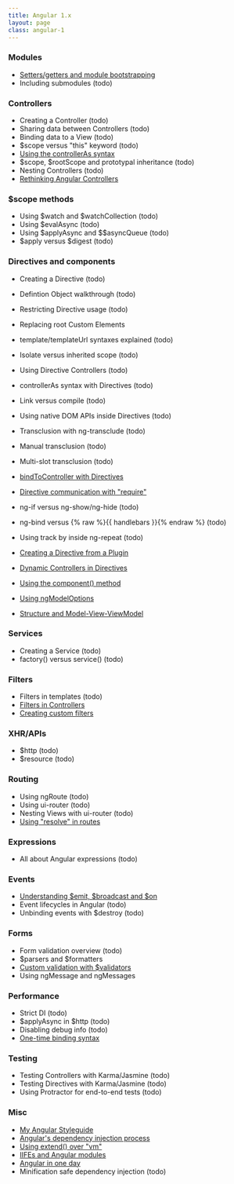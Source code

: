 ```yaml
---
title: Angular 1.x
layout: page
class: angular-1
---
```


### Modules

* [Setters/getters and module bootstrapping](/angular-modules-setters-getters)
* Including submodules (todo)

### Controllers

* Creating a Controller (todo)
* Sharing data between Controllers (todo)
* Binding data to a View (todo)
* $scope versus "this" keyword (todo)
* [Using the controllerAs syntax](/digging-into-angulars-controller-as-syntax)
* $scope, $rootScope and prototypal inheritance (todo)
* Nesting Controllers (todo)
* [Rethinking Angular Controllers](/rethinking-angular-js-controllers)

### $scope methods

* Using $watch and $watchCollection (todo)
* Using $evalAsync (todo)
* Using $applyAsync and $$asyncQueue (todo)
* $apply versus $digest (todo)

### Directives and components

* Creating a Directive (todo)
* Defintion Object walkthrough (todo)
* Restricting Directive usage (todo)
* Replacing root Custom Elements
* template/templateUrl syntaxes explained (todo)
* Isolate versus inherited scope (todo)
* Using Directive Controllers (todo)
* controllerAs syntax with Directives (todo)
* Link versus compile (todo)
* Using native DOM APIs inside Directives (todo)
* Transclusion with ng-transclude (todo)
* Manual transclusion (todo)
* Multi-slot transclusion (todo)
* [bindToController with Directives](/no-scope-soup-bind-to-controller-angularjs)
* [Directive communication with "require"](/directive-to-directive-communication-with-require)


* ng-if versus ng-show/ng-hide (todo)
* ng-bind versus {% raw %}{{ handlebars }}{% endraw %} (todo)
* Using track by inside ng-repeat (todo)

* [Creating a Directive from a Plugin](/creating-an-angularjs-directive-from-one-of-your-existing-plugins-scripts)
* [Dynamic Controllers in Directives](/dynamic-controllers-in-directives-with-the-undocumented-name-property)
* [Using the component() method](/exploring-the-angular-1-5-component-method)
* [Using ngModelOptions](/super-fast-angular-ng-model-options-limit-digest-cycles)
* [Structure and Model-View-ViewModel](/killing-it-with-angular-directives-structure-and-mvvm)

### Services

* Creating a Service (todo)
* factory() versus service() (todo)

### Filters

* Filters in templates (todo)
* [Filters in Controllers](/use-controller-filters-to-prevent-digest-performance-issues)
* [Creating custom filters](/everything-about-custom-filters-in-angular-js)

### XHR/APIs

* $http (todo)
* $resource (todo)

### Routing

* Using ngRoute (todo)
* Using ui-router (todo)
* Nesting Views with ui-router (todo)
* [Using "resolve" in routes](/resolve-promises-in-angular-routes)

### Expressions

* All about Angular expressions (todo)

### Events

* [Understanding $emit, $broadcast and $on](/all-about-angulars-emit-broadcast-on-publish-subscribing)
* Event lifecycles in Angular (todo)
* Unbinding events with $destroy (todo)

### Forms

* Form validation overview (todo)
* $parsers and $formatters
* [Custom validation with $validators](/moving-from-ng-model-parsers-to-ng-model-validates-ng-messages)
* Using ngMessage and ngMessages

### Performance

* Strict DI (todo)
* $applyAsync in $http (todo)
* Disabling debug info (todo)
* [One-time binding syntax](/angular-one-time-binding-syntax)

### Testing

* Testing Controllers with Karma/Jasmine (todo)
* Testing Directives with Karma/Jasmine (todo)
* Using Protractor for end-to-end tests (todo)

### Misc

* [My Angular Styleguide](//github.com/toddmotto/angularjs-styleguide)
* [Angular's dependency injection process](/angular-js-dependency-injection-annotation-process)
* [Using extend() over "vm"](/a-better-way-to-scope-angular-extend-no-more-vm-this)
* [IIFEs and Angular modules](/minimal-angular-module-syntax-approach-using-an-iife)
* [Angular in one day](/ultimate-guide-to-learning-angular-js-in-one-day)
* Minification safe dependency injection (todo)
